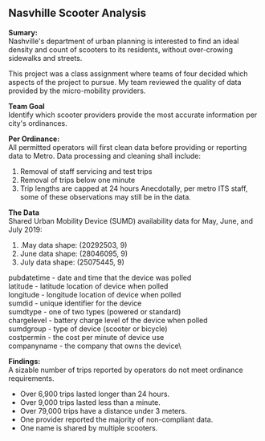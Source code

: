 
## **Nasvhille Scooter Analysis**

**Sumary:**\
Nashville's department of urban planning is interested to find an ideal density and count of scooters to its residents, without over-crowing sidewalks and streets.

This project was a class assignment where teams of four decided which aspects of the project to pursue. My team reviewed the quality of data provided by the micro-mobility providers.

**Team Goal**\
Identify which scooter providers provide the most accurate information per city's ordinances. 

**Per Ordinance:**\
All permitted operators will first clean data before providing or reporting data to Metro. Data 
processing and cleaning shall include:  
 1. Removal of staff servicing and test trips
 2. Removal of trips below one minute
 3. Trip lengths are capped at 24 hours
Anecdotally, per metro ITS staff, some of these observations may still be in the data.

**The Data**\
Shared Urban Mobility Device (SUMD) availability data for May, June, and July 2019:
1. .May data shape:  (20292503, 9)
2. June data shape:  (28046095, 9)
3. July data shape:  (25075445, 9)

pubdatetime - date and time that the device was polled\
latitude - latitude location of device when polled\
longitude - longitude location of device when polled\
sumdid - unique identifier for the device\
sumdtype - one of two types (powered or standard)\
chargelevel - battery charge level of the device when polled\
sumdgroup - type of device (scooter or bicycle)\
costpermin - the cost per minute of device use\
companyname - the company that owns the device\

**Findings:**\
A sizable number of trips reported by operators do not meet ordinance requirements.
* Over 6,900 trips lasted longer than 24 hours.
* Over 9,000 trips lasted less than a minute.
* Over 79,000 trips have a distance under 3 meters.
* One provider reported the majority of non-compliant data.
* One name is shared by multiple scooters.

